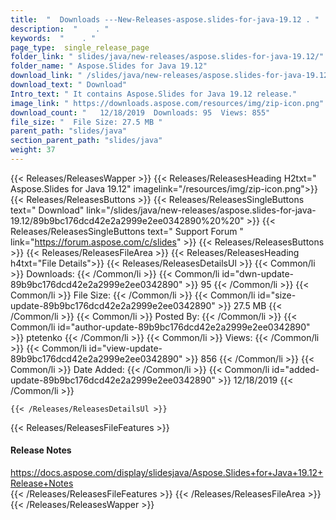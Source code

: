 ```yaml
---
title:  "  Downloads ---New-Releases-aspose.slides-for-java-19.12 . " 
description:  "    . " 
keywords:  "    . " 
page_type:  single_release_page
folder_link: " slides/java/new-releases/aspose.slides-for-java-19.12/"
folder_name: " Aspose.Slides for Java 19.12"
download_link: " /slides/java/new-releases/aspose.slides-for-java-19.12/89b9bc176dcd42e2a2999e2ee0342890"
download_text: " Download"
Intro_text: " It contains Aspose.Slides for Java 19.12 release."
image_link: " https://downloads.aspose.com/resources/img/zip-icon.png"
download_count: "   12/18/2019  Downloads: 95  Views: 855"
file_size: "  File Size: 27.5 MB "
parent_path: "slides/java"
section_parent_path: "slides/java"
weight: 37 
---
```


{{< Releases/ReleasesWapper >}}
  {{< Releases/ReleasesHeading H2txt=" Aspose.Slides for Java 19.12" imagelink="/resources/img/zip-icon.png">}}
  {{< Releases/ReleasesButtons >}}
    {{< Releases/ReleasesSingleButtons text=" Download" link="/slides/java/new-releases/aspose.slides-for-java-19.12/89b9bc176dcd42e2a2999e2ee0342890%20%20" >}}
    {{< Releases/ReleasesSingleButtons text=" Support Forum " link="https://forum.aspose.com/c/slides" >}}
  {{< Releases/ReleasesButtons >}}
  {{< Releases/ReleasesFileArea >}}
    {{< Releases/ReleasesHeading h4txt="File Details">}}
    {{< Releases/ReleasesDetailsUl >}}
            {{< Common/li  >}} Downloads: {{< /Common/li >}} 
      {{< Common/li id="dwn-update-89b9bc176dcd42e2a2999e2ee0342890" >}} 95 {{< /Common/li >}} 
      {{< Common/li  >}} File Size: {{< /Common/li >}} 
      {{< Common/li id="size-update-89b9bc176dcd42e2a2999e2ee0342890" >}} 27.5 MB {{< /Common/li >}} 
      {{< Common/li  >}} Posted By: {{< /Common/li >}} 
      {{< Common/li id="author-update-89b9bc176dcd42e2a2999e2ee0342890" >}} ptetenko {{< /Common/li >}} 
      {{< Common/li  >}} Views: {{< /Common/li >}} 
      {{< Common/li id="view-update-89b9bc176dcd42e2a2999e2ee0342890" >}} 856 {{< /Common/li >}} 
      {{< Common/li  >}} Date Added: {{< /Common/li >}} 
      {{< Common/li id="added-update-89b9bc176dcd42e2a2999e2ee0342890" >}} 12/18/2019 {{< /Common/li >}} 

    {{< /Releases/ReleasesDetailsUl >}}

  {{< Releases/ReleasesFileFeatures >}}
      <h4>Release Notes</h4><div><a href="https://docs.aspose.com/display/slidesjava/Aspose.Slides+for+Java+19.12+Release+Notes">https://docs.aspose.com/display/slidesjava/Aspose.Slides+for+Java+19.12+Release+Notes</a></div>
  {{< /Releases/ReleasesFileFeatures >}}
 {{< /Releases/ReleasesFileArea >}}
{{< /Releases/ReleasesWapper >}}


